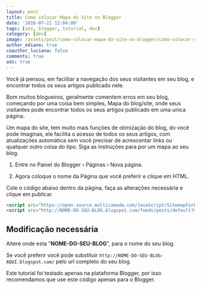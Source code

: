 ```yaml
---
layout: post
title: Como colocar Mapa do Site no Blogger
date: '2016-07-21 12:04:00'
tags: [seo, blogger, tutorial, dev]
category: [dev]
image: /assets/post/como-colocar-mapa-do-site-no-blogger/como-colocar-mapa-do-site-no-blogger.jpg
author_ediano: true
coauthor_luciana: false
comments: true
ads: true
---
```


Você já pensou, em facilitar a navegação dos seus visitantes em seu blog, e encontrar todos os seus artigos publicado nele.

Bom muitos blogueiros, geralmente comentem erros em seu blog, começando por uma coisa bem simples, Mapa do blog/site, onde seus visitantes pode encontrar todos os seus artigos publicado em uma unica página.

Um mapa do site, tem muito mais funções de otimização do blog, do você pode imaginas, ele facilita o acesso de todos os seus artigos, com atualizações automática sem você precisar de acrescentar links ou qualquer outro coisa do tipo. Siga as instruções para por um mapa ao seu blog.

1. Entre no Painel do Blogger › Páginas › Nova página.

2. Agora coloque o nome da Página que você preferir e clique em HTML.

Cole o código abaixo dentro da página, faça as alterações necessária e clique em publicar.

```html
<script src="https://open-source.multicamada.com/JavaScript/SitemapForBlogger.js"></script>
<script src="http://NOME-DO-SEU-BLOG.blogspot.com/feeds/posts/default?max-results=9999&amp;alt=json-in-script&ampcallback=loadtoc"></script>
```

## Modificação necessária
Altere onde esta "**NOME-DO-SEU-BLOG**", para o nome do seu blog.

Se você preferir você pode substituir `http://NOME-DO-SEU-BLOG-AQUI.blogspot.com/` pelo url completo do seu blog.

Este tutorial foi testado apenas na plataforma Blogger, por isso recomendamos que use este código apenas para o Blogger.